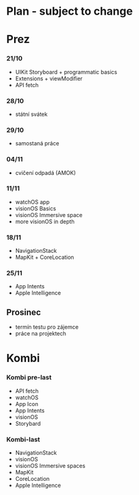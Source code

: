 # Plan - subject to change

# Prez 

### 21/10
* UIKit Storyboard + programmatic basics
* Extensions + viewModifier
* API fetch

### 28/10
* státní svátek

### 29/10
* samostaná práce
  
### 04/11
* cvičení odpadá (AMOK)

### 11/11
* watchOS app
* visionOS Basics
* visionOS Immersive space
* more visionOS in depth

### 18/11
* NavigationStack
* MapKit + CoreLocation

### 25/11
* App Intents
* Apple Intelligence


## Prosinec
* termín testu pro zájemce
* práce na projektech

# Kombi
### Kombi pre-last
* API fetch
* watchOS
* App Icon
* App Intents
* visionOS
* Storybard

### Kombi-last
* NavigationStack
* visionOS
* visionOS Immersive spaces
* MapKit
* CoreLocation
* Apple Intelligence

  

